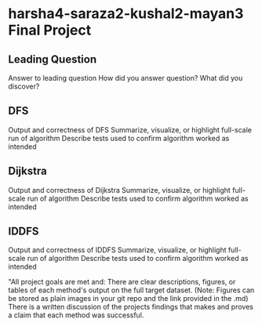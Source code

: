 # harsha4-saraza2-kushal2-mayan3 Final Project

## Leading Question
Answer to leading question
How did you answer question?
What did you discover?

## DFS
Output and correctness of DFS
Summarize, visualize, or highlight full-scale run of algorithm
Describe tests used to confirm algorithm worked as intended

## Dijkstra
Output and correctness of Dijkstra
Summarize, visualize, or highlight full-scale run of algorithm
Describe tests used to confirm algorithm worked as intended

## IDDFS
Output and correctness of IDDFS
Summarize, visualize, or highlight full-scale run of algorithm
Describe tests used to confirm algorithm worked as intended


"All project goals are met and: There are clear descriptions, figures, or tables of each method's output on the full target dataset. (Note: Figures can be stored as plain images in your git repo and the link provided in the .md) There is a written discussion of the projects findings that makes and proves a claim that each method was successful. 
